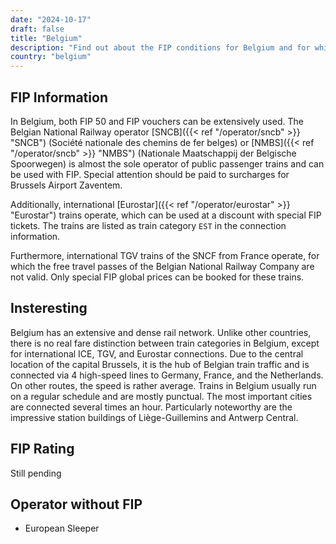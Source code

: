 ```yaml
---
date: "2024-10-17"
draft: false
title: "Belgium"
description: "Find out about the FIP conditions for Belgium and for which operators you can benefit from discounts."
country: "belgium"
---
```


## FIP Information

In Belgium, both FIP 50 and FIP vouchers can be extensively used. The Belgian National Railway operator [SNCB]({{< ref "/operator/sncb" >}} "SNCB") (Société nationale des chemins de fer belges) or [NMBS]({{< ref "/operator/sncb" >}} "NMBS") (Nationale Maatschappij der Belgische Spoorwegen) is almost the sole operator of public passenger trains and can be used with FIP. Special attention should be paid to surcharges for Brussels Airport Zaventem.

Additionally, international [Eurostar]({{< ref "/operator/eurostar" >}} "Eurostar") trains operate, which can be used at a discount with special FIP tickets. The trains are listed as train category `EST` in the connection information.

Furthermore, international TGV trains of the SNCF from France operate, for which the free travel passes of the Belgian National Railway Company are not valid. Only special FIP global prices can be booked for these trains.

## Insteresting

Belgium has an extensive and dense rail network. Unlike other countries, there is no real fare distinction between train categories in Belgium, except for international ICE, TGV, and Eurostar connections. Due to the central location of the capital Brussels, it is the hub of Belgian train traffic and is connected via 4 high-speed lines to Germany, France, and the Netherlands. On other routes, the speed is rather average. Trains in Belgium usually run on a regular schedule and are mostly punctual. The most important cities are connected several times an hour. Particularly noteworthy are the impressive station buildings of Liège-Guillemins and Antwerp Central.

## FIP Rating

Still pending

## Operator without FIP

- European Sleeper